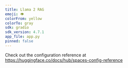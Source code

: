 ```yaml
---
title: Llama 2 RAG
emoji: 👁
colorFrom: yellow
colorTo: gray
sdk: gradio
sdk_version: 4.7.1
app_file: app.py
pinned: false
---
```


Check out the configuration reference at https://huggingface.co/docs/hub/spaces-config-reference
